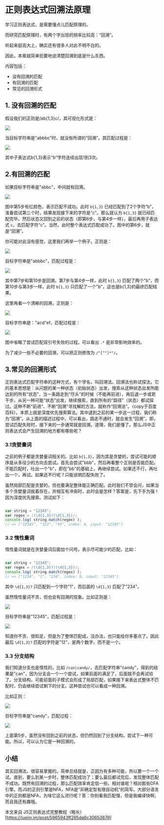 # 正则表达式回溯法原理

学习正则表达式，是需要懂点儿匹配原理的。

而研究匹配原理时，有两个字出现的频率比较高：“回溯”。

听起来挺高大上，确实还有很多人对此不明不白的。

因此，本章就简单扼要地说清楚回溯到底是什么东西。

内容包括：

- 没有回溯的匹配
- 有回溯的匹配
- 常见的回溯形式

## 1. 没有回溯的匹配

假设我们的正则是/ab{1,3}c/，其可视化形式是：

![](./img/reg_2.png)

当目标字符串是"abbbc"时，就没有所谓的“回溯”。其匹配过程是：

![](./img/reg_3.webp)

其中子表达式b{1,3}表示“b”字符连续出现1到3次。

## 2.有回溯的匹配

如果目标字符串是"abbc"，中间就有回溯。

![](./img/reg_4.webp)

图中第5步有红颜色，表示匹配不成功。此时 `b{1,3}` 已经匹配到了2个字符“b”，准备尝试第三个时，结果发现接下来的字符是“c”。那么就认为 `b{1,3}` 就已经匹配完毕。然后状态又回到之前的状态（即第6步，与第4步一样），最后再用子表达式 `c`，去匹配字符“c”。当然，此时整个表达式匹配成功了。图中的第6步，就是“回溯”。

你可能对此没有感觉，这里我们再举一个例子。正则是：

![](./img/reg_5.webp)

目标字符串是"abbbc"，匹配过程是：

![](./img/reg_6.webp)


其中第7步和第10步是回溯。第7步与第4步一样，此时 `b{1,3}` 匹配了两个"b"，而第10步与第3步一样，此时 `b{1,3}` 只匹配了一个"b"，这也是b{1,3}的最终匹配结果。

这里再看一个清晰的回溯，正则是：

![](./img/reg_7.webp)

目标字符串是："acd"ef，匹配过程是：

![](./img/reg_8.webp)

图中省略了尝试匹配双引号失败的过程。可以看出 `.*` 是非常影响效率的。

为了减少一些不必要的回溯，可以把正则修改为 `/"[^"]*"/`。

## 3.常见的回溯形式

正则表达式匹配字符串的这种方式，有个学名，叫回溯法。回溯法也称试探法，它的基本思想是：从问题的某一种状态（初始状态）出发，搜索从这种状态出发所能达到的所有“状态”，当一条路走到“尽头”的时候（不能再前进），再后退一步或若干步，从另一种可能“状态”出发，继续搜索，直到所有的“路径”（状态）都试探过。这种不断“前进”、不断“回溯”寻找解的方法，就称作“回溯法”。（copy于百度百科）。本质上就是深度优先搜索算法。其中退到之前的某一步这一过程，我们称为“回溯”。从上面的描述过程中，可以看出，路走不通时，就会发生“回溯”。即，尝试匹配失败时，接下来的一步通常就是回溯。道理，我们是懂了。那么JS中正则表达式会产生回溯的地方都有哪些呢？

### 3.1贪婪量词

之前的例子都是贪婪量词相关的。比如 `b{1,3}`，因为其是贪婪的，尝试可能的顺序是从多往少的方向去尝试。首先会尝试"bbb"，然后再看整个正则是否能匹配。不能匹配时，吐出一个"b"，即在"bb"的基础上，再继续尝试。如果还不行，再吐出一个，再试。如果还不行呢？只能说明匹配失败了。

虽然局部匹配是贪婪的，但也要满足整体能正确匹配。此时我们不禁会问，如果当多个贪婪量词挨着存在，并相互有冲突时，此时会是怎样？答案是，先下手为强！因为深度优先搜索。测试如下：

```javaScript

var string = "12345";
var regex = /(\d{1,3})(\d{1,3})/;
console.log( string.match(regex) );
// => ["12345", "123", "45", index: 0, input: "12345"]

```

### 3.2 惰性量词

惰性量词就是在贪婪量词后面加个问号。表示尽可能少的匹配，比如：

```javaScript

var string = "12345";
var regex = /(\d{1,3}?)(\d{1,3})/;
console.log( string.match(regex) );
// => ["1234", "1", "234", index: 0, input: "12345"]

```
其中 `\d{1,3}?` 只匹配到一个字符"1"，而后面的 `\d{1,3}` 匹配了"234"。

虽然惰性量词不贪，但也会有回溯的现象。比如正则是：

![](./img/reg_9.webp)

目标字符串是"12345"，匹配过程是：

![](./img/reg_10.webp)


知道你不贪、很知足，但是为了整体匹配成，没办法，也只能给你多塞点了。因此最后 `\d{1,3}?` 匹配的字符是"12"，是两个数字，而不是一个。


### 3.3 分支结构

我们知道分支也是惰性的，比如 `/can|candy/`，去匹配字符串"candy"，得到的结果是"can"，因为分支会一个一个尝试，如果前面的满足了，后面就不会再试验了。分支结构，可能前面的子模式会形成了局部匹配，如果接下来表达式整体不匹配时，仍会继续尝试剩下的分支。这种尝试也可以看成一种回溯。

比如正则：

![](./img/reg_11.webp)

目标字符串是"candy"，匹配过程：

![](./img/reg_12.webp)

上面第5步，虽然没有回到之前的状态，但仍然回到了分支结构，尝试下一种可能。所以，可以认为它是一种回溯的。

## 小结

其实回溯法，很容易掌握的。简单总结就是，正因为有多种可能，所以要一个一个试。直到，要么到某一步时，整体匹配成功了；要么最后都试完后，发现整体匹配不成功。既然有回溯的过程，那么匹配效率肯定低一些。相对谁呢？相对那些DFA引擎。而JS的正则引擎是NFA，NFA是“非确定型有限自动机”的简写。大部分语言中的正则都是NFA，为啥它这么流行呢？答：你别看我匹配慢，但是我编译快啊，而且我还有趣哦。






本文来自 JS正则表达式完整教程（略长）[https://juejin.im/post/5965943ff265da6c30653879]
